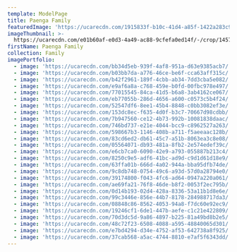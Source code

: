 ```yaml
---
template: ModelPage
title: Paenga Family
featuredImage: 'https://ucarecdn.com/1915833f-b10c-41d4-a85f-1422a283c91a/'
imageThumbnail: >-
  https://ucarecdn.com/e01b60af-e0d3-4a49-ac88-9cfefa0ed14f/-/crop/1457x1969/58,480/-/preview/
firstName: Paenga Family
collection: Family
imagePortfolio:
  - image: 'https://ucarecdn.com/bb34d5eb-939f-4af8-951a-d63e9385acb7/'
  - image: 'https://ucarecdn.com/b03bb7da-a776-46ce-be6f-cca63aff315c/'
  - image: 'https://ucarecdn.com/b42f2961-189f-4cbb-ab34-7dd3cba5e082/'
  - image: 'https://ucarecdn.com/e9af6a8a-c768-459e-b0fd-00fbc978e497/'
  - image: 'https://ucarecdn.com/77015545-84ca-41d5-b6a8-3ab4162ce067/'
  - image: 'https://ucarecdn.com/eb77055b-286d-4656-a600-c0573c5b4f24/'
  - image: 'https://ucarecdn.com/52547df6-8ee1-45b4-8848-c0bb3082ef3e/'
  - image: 'https://ucarecdn.com/153dc8ec-f635-4d0f-b3c7-70667d98cdbb/'
  - image: 'https://ucarecdn.com/7b947560-ce12-4b73-992b-10081838daac/'
  - image: 'https://ucarecdn.com/746bd737-e21e-4044-bcc9-c8962527a263/'
  - image: 'https://ucarecdn.com/598667b3-1146-408b-a711-f5aeeaac128b/'
  - image: 'https://ucarecdn.com/83cd6ed2-db61-45c7-a51b-8063ea3c8e08/'
  - image: 'https://ucarecdn.com/05564071-db93-481a-8fb2-2e574edef39c/'
  - image: 'https://ucarecdn.com/e6cb7ca0-6090-42e9-a793-055887b213c4/'
  - image: 'https://ucarecdn.com/8250c9e5-adf6-41bc-ad9d-c9d1d61d18e9/'
  - image: 'https://ucarecdn.com/63ffa01b-666d-4a02-944a-bba95dfb74de/'
  - image: 'https://ucarecdn.com/9c8db748-0754-49c6-a93d-57d0a28794e0/'
  - image: 'https://ucarecdn.com/39174800-f043-4fc6-ad64-0947a220a061/'
  - image: 'https://ucarecdn.com/ae69fa21-76f8-46de-b8f2-0053f2ec795b/'
  - image: 'https://ucarecdn.com/0d14b193-02d4-428a-8336-53a11b1d8e6e/'
  - image: 'https://ucarecdn.com/99c3446e-856e-44b7-8178-284988717da3/'
  - image: 'https://ucarecdn.com/08848c86-8562-4053-94a8-f7dc60e92ec9/'
  - image: 'https://ucarecdn.com/19246cf1-6de1-447b-aefe-c1c21e422809/'
  - image: 'https://ucarecdn.com/70d3dc5d-9a86-4897-b225-81a49bd8b2e5/'
  - image: 'https://ucarecdn.com/48c72f23-6508-4088-a595-48840065d301/'
  - image: 'https://ucarecdn.com/e7bd4294-d34e-4752-af53-642738a8f925/'
  - image: 'https://ucarecdn.com/37cab568-a5ac-4744-8810-e7af5f6343dd/'
---
```


